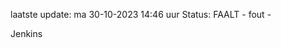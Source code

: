 laatste update: 
ma 30-10-2023 14:46   uur 
Status: FAALT - fout - 
<div class="service R">Jenkins</div>
